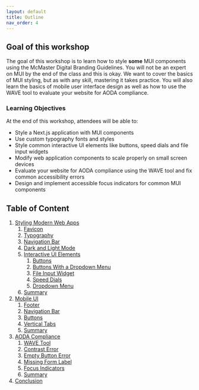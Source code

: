 ```yaml
---
layout: default
title: Outline
nav_order: 4
---
```


## Goal of this workshop

The goal of this workshop is to learn how to style **some** MUI components using the McMaster Digital Branding Guidelines. You will not be an expert on MUI by the end of the class and this is okay. We want to cover the basics of MUI styling, but as with any skill, mastering it takes practice. You will also learn the basics of mobile user interface design as well as how to use the WAVE tool to evaluate your website for AODA compliance.

### Learning Objectives

At the end of this workshop, attendees will be able to:

- Style a Next.js application with MUI components
- Use custom typography fonts and styles
- Style common interactive UI elements like buttons, speed dials and file input widgets
- Modify web application components to scale properly on small screen devices
- Evaluate your website for AODA compliance using the WAVE tool and fix common accessibility errors
- Design and implement accessible focus indicators for common MUI components

## Table of Content

1. [Styling Modern Web Apps](styling.md)
	1. [Favicon](favicon.md)
	2. [Typography](typography.md)
	3. [Navigation Bar](navigation-bar.md)
	4.  [Dark and Light Mode](dark-light-mode.md)
	5. [Interactive UI Elements](interactive-ui-elements.md)
		1. [Buttons](interactive-ui-elements.md#buttons)
		2. [Buttons With a Dropdown Menu](interactive-ui-elements.md#buttons-with-a-dropdown-menu)
		3. [File Input Widget](interactive-ui-elements.md#file-input-widget)
		4. [Speed Dials](interactive-ui-elements.md#speed-dials)
		5. [Dropdown Menu](interactive-ui-elements.md#dropdown-menu)
	6. [Summary](summary-styling.md)
2. [Mobile UI](mobile-ui.md)
	1. [Footer](footer.md)
	2. [Navigation Bar](mobile-navbar.md)
	3. [Buttons](buttons.md)
	4. [Vertical Tabs](tabs.md) 
	5. [Summary](summary-mobile.md)
3. [AODA Compliance](aoda.md)
	1. [WAVE Tool](wave.md)
	2. [Contrast Error](contrast-error.md)
	3. [Empty Button Error](empty-button.md)
	4. [Missing Form Label](form-label.md)
	5. [Focus Indicators](focus-indicators.md)
	6. [Summary](summary-aoda.md)
4. [Conclusion](conclusion.md)
